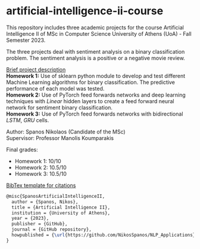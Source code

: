 # artificial-intelligence-ii-course
This repository includes three academic projects for the course Artificial Intelligence II of MSc in Computer Science University of Athens (UoA) - Fall Semester 2023.

The three projects deal with sentiment analysis on a binary classification problem. The sentiment analysis is a positive or a negative movie review. </br>

<ins>Brief project description</ins></br>
**Homework 1:** Use of sklearn python module to develop and test different Machine Learning algorithms for binary classification. The predictive performance of each model was tested. </br>
**Homework 2:** Use of PyTorch feed forwards networks and deep learning techniques with *Linear* hidden layers to create a feed forward neural network for sentiment binary classification. </br>
**Homework 3:** Use of PyTorch feed forwards networks with bidirectional *LSTM*, *GRU* cells.

Author: Spanos Nikolaos (Candidate of the MSc) </br>
Supervisor: Professor Manolis Koumparakis

Final grades:
- Homework 1: 10/10
- Homework 2: 10.5/10
- Homework 3: 10.5/10

<ins>BibTex template for citations</ins>
```latex
@misc{SpanosArtificialIntelligenceII,
  author = {Spanos, Nikos},
  title = {Artificial Intelligence II},
  institution = {University of Athens},
  year = {2023},
  publisher = {GitHub},
  journal = {GitHub repository},
  howpublished = {\url{https://github.com/NikosSpanos/NLP_Applications}},
}
```
